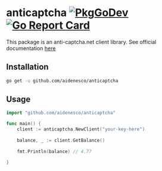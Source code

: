 # anticaptcha [![PkgGoDev](https://pkg.go.dev/badge/github.com/aidenesco/anticaptcha)](https://pkg.go.dev/github.com/aidenesco/anticaptcha) [![Go Report Card](https://goreportcard.com/badge/github.com/aidenesco/anticaptcha)](https://goreportcard.com/report/github.com/aidenesco/anticaptcha)
This package is an anti-captcha.net client library. See official documentation [here](https://anticaptcha.atlassian.net/wiki/spaces/API/pages/196635/Documentation+in+English)

## Installation
```sh
go get -u github.com/aidenesco/anticaptcha
```

## Usage

```go
import "github.com/aidenesco/anticaptcha"

func main() {
    client := anticaptcha.NewClient("your-key-here")
    
    balance, _ := client.GetBalance()
    
    fmt.Println(balance) // 4.77

}
```
